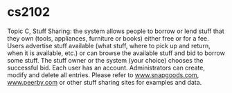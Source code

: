 # cs2102
Topic C, Stuff Sharing: the system allows people to borrow or lend stuff that they own (tools, appliances, furniture or books) either free or for a fee. Users advertise stuff available (what stuff, where to pick up and return, when it is available, etc.) or can browse the available stuff and bid to borrow some stuff. The stuff owner or the system (your choice) chooses the successful bid. Each user has an account. Administrators can create, modify and delete all entries. Please refer to www.snapgoods.com, www.peerby.com or other stuff sharing sites for examples and data.
